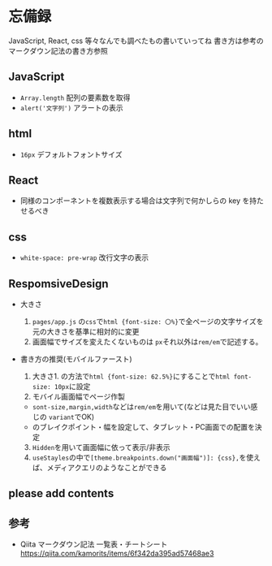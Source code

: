 # 忘備録

JavaScript, React, css 等々なんでも調べたもの書いていってね
書き方は参考のマークダウン記法の書き方参照

## JavaScript

- `Array.length` 配列の要素数を取得
- `alert('文字列')` アラートの表示

## html
- `16px` デフォルトフォントサイズ

## React
- 同様のコンポーネントを複数表示する場合は文字列で何かしらの key を持たせるべき

## css

- `white-space: pre-wrap` 改行文字の表示

## RespomsiveDesign
* 大きさ
  1. `pages/app.js` の`css`で`html {font-size: 〇%}`で全ページの文字サイズを元の大きさを基準に相対的に変更
  2. 画面幅でサイズを変えたくないものは `px`それ以外は`rem/em`で記述する。

* 書き方の推奨(モバイルファースト)
  1. 大きさ1. の方法で`html {font-size: 62.5%}`にすることで`html font-size: 10px`に設定
  2. モバイル画面幅でページ作製
    - `sont-size,margin,width`などは`rem/em`を用いて(<Thypography>などは見た目でいい感じの  `variant`でOK)
    - <Grid>のブレイクポイント・幅を設定して、タブレット・PC画面での配置を決定
  3. `Hidden`を用いて画面幅に依って表示/非表示
  4. `useStayles`の中で`[theme.breakpoints.down("画面幅")]: {css},`を使えば、メディアクエリのようなことができる



## please add contents

## 参考

- Qiita マークダウン記法 一覧表・チートシート https://qiita.com/kamorits/items/6f342da395ad57468ae3

